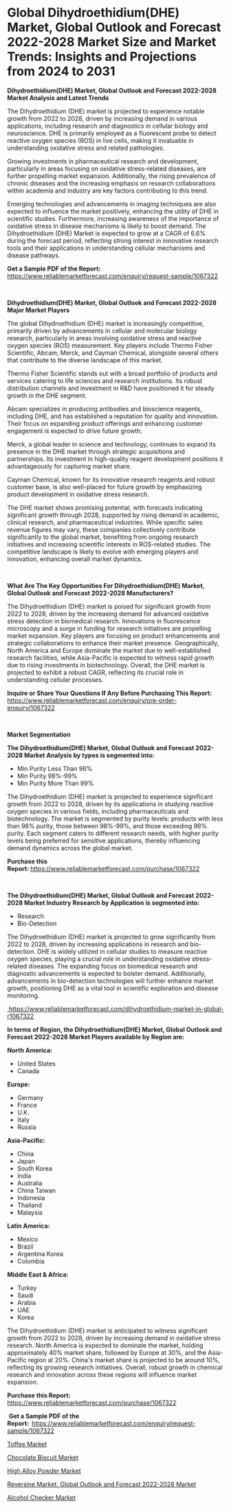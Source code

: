<p><h1>Global Dihydroethidium(DHE) Market, Global Outlook and Forecast 2022-2028 Market Size and Market Trends: Insights and Projections from 2024 to 2031</h1></p><p><strong>Dihydroethidium(DHE) Market, Global Outlook and Forecast 2022-2028 Market Analysis and Latest Trends</strong></p>
<p><p>The Dihydroethidium (DHE) market is projected to experience notable growth from 2022 to 2028, driven by increasing demand in various applications, including research and diagnostics in cellular biology and neuroscience. DHE is primarily employed as a fluorescent probe to detect reactive oxygen species (ROS) in live cells, making it invaluable in understanding oxidative stress and related pathologies.</p><p>Growing investments in pharmaceutical research and development, particularly in areas focusing on oxidative stress-related diseases, are further propelling market expansion. Additionally, the rising prevalence of chronic diseases and the increasing emphasis on research collaborations within academia and industry are key factors contributing to this trend.</p><p>Emerging technologies and advancements in imaging techniques are also expected to influence the market positively, enhancing the utility of DHE in scientific studies. Furthermore, increasing awareness of the importance of oxidative stress in disease mechanisms is likely to boost demand. The Dihydroethidium (DHE) Market is expected to grow at a CAGR of 6.6% during the forecast period, reflecting strong interest in innovative research tools and their applications in understanding cellular mechanisms and disease pathways.</p></p>
<p><strong>Get a Sample PDF of the Report:&nbsp;</strong> <a href="https://www.reliablemarketforecast.com/enquiry/request-sample/1067322?utm_campaign=1134&utm_medium=2&utm_source=Github&utm_content=ia&utm_term=04122024&utm_id=dihydroethidiumdhe-market-global-outlook-and-forecast-2022-2028">https://www.reliablemarketforecast.com/enquiry/request-sample/1067322</a></p>
<p>&nbsp;</p>
<p><strong>Dihydroethidium(DHE) Market, Global Outlook and Forecast 2022-2028 Major Market Players</strong></p>
<p><p>The global Dihydroethidium (DHE) market is increasingly competitive, primarily driven by advancements in cellular and molecular biology research, particularly in areas involving oxidative stress and reactive oxygen species (ROS) measurement. Key players include Thermo Fisher Scientific, Abcam, Merck, and Cayman Chemical, alongside several others that contribute to the diverse landscape of this market.</p><p>Thermo Fisher Scientific stands out with a broad portfolio of products and services catering to life sciences and research institutions. Its robust distribution channels and investment in R&D have positioned it for steady growth in the DHE segment.</p><p>Abcam specializes in producing antibodies and bioscience reagents, including DHE, and has established a reputation for quality and innovation. Their focus on expanding product offerings and enhancing customer engagement is expected to drive future growth.</p><p>Merck, a global leader in science and technology, continues to expand its presence in the DHE market through strategic acquisitions and partnerships. Its investment in high-quality reagent development positions it advantageously for capturing market share.</p><p>Cayman Chemical, known for its innovative research reagents and robust customer base, is also well-placed for future growth by emphasizing product development in oxidative stress research.</p><p>The DHE market shows promising potential, with forecasts indicating significant growth through 2028, supported by rising demand in academic, clinical research, and pharmaceutical industries. While specific sales revenue figures may vary, these companies collectively contribute significantly to the global market, benefiting from ongoing research initiatives and increasing scientific interests in ROS-related studies. The competitive landscape is likely to evolve with emerging players and innovation, enhancing overall market dynamics.</p></p>
<p>&nbsp;</p>
<p><strong>What Are The Key Opportunities For Dihydroethidium(DHE) Market, Global Outlook and Forecast 2022-2028 Manufacturers?</strong></p>
<p><p>The Dihydroethidium (DHE) market is poised for significant growth from 2022 to 2028, driven by the increasing demand for advanced oxidative stress detection in biomedical research. Innovations in fluorescence microscopy and a surge in funding for research initiatives are propelling market expansion. Key players are focusing on product enhancements and strategic collaborations to enhance their market presence. Geographically, North America and Europe dominate the market due to well-established research facilities, while Asia-Pacific is expected to witness rapid growth due to rising investments in biotechnology. Overall, the DHE market is projected to exhibit a robust CAGR, reflecting its crucial role in understanding cellular processes.</p></p>
<p><strong>Inquire or Share Your Questions If Any Before Purchasing This Report:</strong> <a href="https://www.reliablemarketforecast.com/enquiry/pre-order-enquiry/1067322?utm_campaign=1134&utm_medium=2&utm_source=Github&utm_content=ia&utm_term=04122024&utm_id=dihydroethidiumdhe-market-global-outlook-and-forecast-2022-2028">https://www.reliablemarketforecast.com/enquiry/pre-order-enquiry/1067322</a></p>
<p>&nbsp;</p>
<p><strong>Market Segmentation</strong></p>
<p><strong>The Dihydroethidium(DHE) Market, Global Outlook and Forecast 2022-2028 Market Analysis by types is segmented into:</strong></p>
<p><ul><li>Min Purity Less Than 98%</li><li>Min Purity 98%-99%</li><li>Min Purity More Than 99%</li></ul></p>
<p><p>The Dihydroethidium (DHE) market is projected to experience significant growth from 2022 to 2028, driven by its applications in studying reactive oxygen species in various fields, including pharmaceuticals and biotechnology. The market is segmented by purity levels: products with less than 98% purity, those between 98%-99%, and those exceeding 99% purity. Each segment caters to different research needs, with higher purity levels being preferred for sensitive applications, thereby influencing demand dynamics across the global market.</p></p>
<p><strong>Purchase this Report:&nbsp;</strong><a href="https://www.reliablemarketforecast.com/purchase/1067322?utm_campaign=1134&utm_medium=2&utm_source=Github&utm_content=ia&utm_term=04122024&utm_id=dihydroethidiumdhe-market-global-outlook-and-forecast-2022-2028">https://www.reliablemarketforecast.com/purchase/1067322</a></p>
<p>&nbsp;</p>
<p><strong>The Dihydroethidium(DHE) Market, Global Outlook and Forecast 2022-2028 Market Industry Research by Application is segmented into:</strong></p>
<p><ul><li>Research</li><li>Bio-Detection</li></ul></p>
<p><p>The Dihydroethidium (DHE) market is projected to grow significantly from 2022 to 2028, driven by increasing applications in research and bio-detection. DHE is widely utilized in cellular studies to measure reactive oxygen species, playing a crucial role in understanding oxidative stress-related diseases. The expanding focus on biomedical research and diagnostic advancements is expected to bolster demand. Additionally, advancements in bio-detection technologies will further enhance market growth, positioning DHE as a vital tool in scientific exploration and disease monitoring.</p></p>
<p><a href="https://www.reliablemarketforecast.com/dihydroethidium-market-in-global-r1067322?utm_campaign=1134&utm_medium=2&utm_source=Github&utm_content=ia&utm_term=04122024&utm_id=dihydroethidiumdhe-market-global-outlook-and-forecast-2022-2028">&nbsp;https://www.reliablemarketforecast.com/dihydroethidium-market-in-global-r1067322</a></p>
<p><strong>In terms of Region, the Dihydroethidium(DHE) Market, Global Outlook and Forecast 2022-2028 Market Players available by Region are:</strong></p>
<p>
    <p> <strong> North America: </strong>
        <ul>
            <li>United States</li>
            <li>Canada</li>
        </ul>
        </p> 
    <p> <strong> Europe: </strong>
        <ul>
            <li>Germany</li>
            <li>France</li>
            <li>U.K.</li>
            <li>Italy</li>
            <li>Russia</li>
        </ul>
        </p> 
    <p> <strong> Asia-Pacific: </strong>
        <ul>
            <li>China</li>
            <li>Japan</li>
            <li>South Korea</li>
            <li>India</li>
            <li>Australia</li>
            <li>China Taiwan</li>
            <li>Indonesia</li>
            <li>Thailand</li>
            <li>Malaysia</li>
        </ul>
        </p> 
    <p> <strong> Latin America: </strong>
        <ul>
            <li>Mexico</li>
            <li>Brazil</li>
            <li>Argentina Korea</li>
            <li>Colombia</li>
        </ul>
        </p> 
    <p> <strong> Middle East & Africa: </strong>
        <ul>
            <li>Turkey</li>
            <li>Saudi</li>
            <li>Arabia</li>
            <li>UAE</li>
            <li>Korea</li>
        </ul>
    </p>
    </p>
<p><p>The Dihydroethidium (DHE) market is anticipated to witness significant growth from 2022 to 2028, driven by increasing demand in oxidative stress research. North America is expected to dominate the market, holding approximately 40% market share, followed by Europe at 30%, and the Asia-Pacific region at 20%. China's market share is projected to be around 10%, reflecting its growing research initiatives. Overall, robust growth in chemical research and innovation across these regions will influence market expansion.</p></p>
<p><strong>Purchase this Report: </strong><a href="https://www.reliablemarketforecast.com/purchase/1067322?utm_campaign=1134&utm_medium=2&utm_source=Github&utm_content=ia&utm_term=04122024&utm_id=dihydroethidiumdhe-market-global-outlook-and-forecast-2022-2028">https://www.reliablemarketforecast.com/purchase/1067322</a></p>
<p>&nbsp;<strong>Get a Sample PDF of the Report:&nbsp;&nbsp;</strong><a href="https://www.reliablemarketforecast.com/enquiry/request-sample/1067322?utm_campaign=1134&utm_medium=2&utm_source=Github&utm_content=ia&utm_term=04122024&utm_id=dihydroethidiumdhe-market-global-outlook-and-forecast-2022-2028">https://www.reliablemarketforecast.com/enquiry/request-sample/1067322</a></p>
<p><strong></strong></p>
<p><p><a href="https://www.linkedin.com/pulse/toffee-market-indicators-size-regional-breakdown-player-analysis-cmrwc?utm_campaign=1134&utm_medium=2&utm_source=Github&utm_content=ia&utm_term=04122024&utm_id=dihydroethidiumdhe-market-global-outlook-and-forecast-2022-2028">Toffee Market</a></p><p><a href="https://www.linkedin.com/pulse/future-ready-strategic-insights-global-chocolate-biscuit-wvylc?utm_campaign=1134&utm_medium=2&utm_source=Github&utm_content=ia&utm_term=04122024&utm_id=dihydroethidiumdhe-market-global-outlook-and-forecast-2022-2028">Chocolate Biscuit Market</a></p><p><a href="https://issuu.com/reportprime-2/docs/high-alloy-powder-market-size-2030.pptx?utm_campaign=1134&utm_medium=2&utm_source=Github&utm_content=ia&utm_term=04122024&utm_id=dihydroethidiumdhe-market-global-outlook-and-forecast-2022-2028">High Alloy Powder Market</a></p><p><a href="https://github.com/BryceTownsendr/Market-Research-Report-List-7/blob/main/reversine-market-global-outlook-and-forecast-2022-2028-market.md?utm_campaign=1134&utm_medium=2&utm_source=Github&utm_content=ia&utm_term=04122024&utm_id=dihydroethidiumdhe-market-global-outlook-and-forecast-2022-2028">Reversine Market, Global Outlook and Forecast 2022-2028 Market</a></p><p><a href="https://issuu.com/reportprime-2/docs/alcohol-checker-market-size-2030.pptx?utm_campaign=1134&utm_medium=2&utm_source=Github&utm_content=ia&utm_term=04122024&utm_id=dihydroethidiumdhe-market-global-outlook-and-forecast-2022-2028">Alcohol Checker Market</a></p></p>